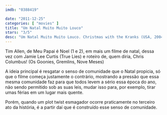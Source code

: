 ```yaml
---
imdb: "0388419"

date: "2011-12-25"
categories: [ "movies" ]
title: "Um Natal Muito Muito Louco"
stars: "3/5"
desc: "Um Natal Muito Muito Louco. Christmas with the Kranks (USA, 2004). Dirigido por Joe Roth. Escrito por John Grisham, Chris Columbus. Com Tim Allen, Jamie Lee Curtis, Dan Aykroyd, M. Emmet Walsh, Elizabeth Franz, Erik Per Sullivan, Cheech Marin, Jake Busey, Austin Pendleton."
---
```

Tim Allen, de Meu Papai é Noel (1 e 2), em mais um filme de natal, dessa vez com Jamie Lee Curtis (True Lies) e roteiro de, quem diria, Chris Columbus! (Os Goonies, Gremlins, Nove Meses)

A ideia principal é resgatar o senso de comunidade que o Natal propicia, só que o filme começa justamente o contrário, mostrando a pressão que essa mesma comunidade faz para que todos levem a sério essa época do ano, não sendo permitido sob as suas leis, mudar isso para, por exemplo, tirar umas férias em um lugar mais quente.

Porém, quando um plot twist esmagador ocorre praticamente no terceiro ato da história, é a partir daí que é construído esse senso de comunidade.

